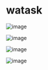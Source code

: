 
# watask

![image](https://user-images.githubusercontent.com/37412752/134434435-16dc6f92-baec-40fd-82bc-c6d8cdead269.png)


![image](https://user-images.githubusercontent.com/37412752/134434531-1b15de3b-731c-4c26-a4c7-6b4c6ee5c4a9.png)


![image](https://user-images.githubusercontent.com/37412752/134434720-e9830f8d-08df-496f-9972-8a167268bdc1.png)


![image](https://user-images.githubusercontent.com/37412752/134434795-0dfcf5d6-1863-4f77-a36b-ab65e5cdee28.png)

